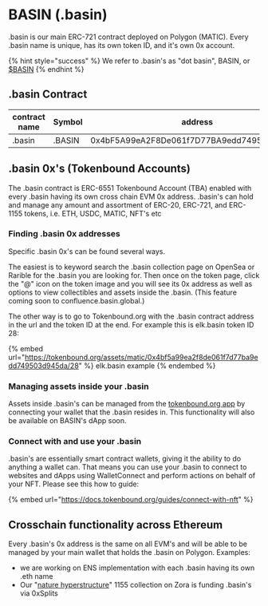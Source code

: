 # BASIN (.basin)

.basin is our main ERC-721 contract deployed on Polygon (MATIC). Every .basin name is unique, has its own token ID, and it's own 0x account.&#x20;

{% hint style="success" %}
We refer to .basin's as "dot basin", BASIN, or [$BASIN](https://twitter.com/search?q=%24BASIN)
{% endhint %}

## .basin Contract

<table data-full-width="true"><thead><tr><th width="164">contract name</th><th width="93">Symbol</th><th>address</th><th data-type="content-ref"></th></tr></thead><tbody><tr><td>.basin</td><td>.BASIN</td><td>0x4bF5A99eA2F8De061f7D77BA9edd749503D945Da</td><td><a href="https://polygonscan.com/token/0x4bf5a99ea2f8de061f7d77ba9edd749503d945da">https://polygonscan.com/token/0x4bf5a99ea2f8de061f7d77ba9edd749503d945da</a></td></tr></tbody></table>

## .basin 0x's (Tokenbound Accounts)

The .basin contract is ERC-6551 Tokenbound Account (TBA) enabled with every .basin having its own cross chain EVM 0x address.  .basin's can hold and manage any amount and assortment of ERC-20, ERC-721, and ERC-1155 tokens, i.e. ETH, USDC, MATIC, NFT's etc

### Finding .basin 0x addresses

Specific .basin 0x's can be found several ways. &#x20;

The easiest is to keyword search the .basin collection page on OpenSea or Rarible for the .basin you are looking for. Then once on the token page, click the "@" icon on the token image and you will see its 0x address as well as options to view collectibles and assets inside the .basin.  (This feature coming soon to confluence.basin.global.)

The other way is to go to Tokenbound.org with the .basin contract address in the url and the token ID at the end.  For example this is elk.basin token ID 28:

{% embed url="https://tokenbound.org/assets/matic/0x4bf5a99ea2f8de061f7d77ba9edd749503d945da/28" %}
elk.basin example
{% endembed %}

### Managing assets inside your .basin

Assets inside .basin's can be managed from the [tokenbound.org app](https://tokenbound.org/) by connecting your wallet that the .basin resides in. This functionality will also be available on BASIN's dApp soon.

### Connect with and use your .basin

.basin's are essentially smart contract wallets, giving it the ability to do anything a wallet can. That means you can use your .basin to connect to websites and dApps using WalletConnect and perform actions on behalf of your NFT.  Please see this how to guide:

{% embed url="https://docs.tokenbound.org/guides/connect-with-nft" %}

## Crosschain functionality across Ethereum

Every .basin's 0x address is the same on all EVM's and will be able to be managed by your main wallet that holds the .basin on Polygon. Examples:

* we are working on ENS implementation with each .basin having its own .eth name
* Our "[nature hyperstructure](https://zora.co/collect/zora:0x14b71a8e0c2c4d069cb230cc88a1423736b34096)" 1155 collection on Zora is funding .basin's via 0xSplits

